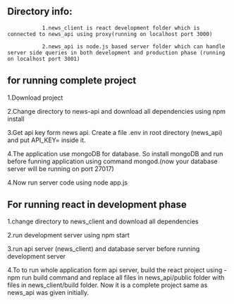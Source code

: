 
Directory info:
---------------

               1.news_client is react development folder which is connected to news_api using proxy(running on localhost port 3000)
               
               2.news_api is node.js based server folder which can handle server side queries in both development and production phase (running on localhost port 3001)

for running complete project
-------------------------------------------

1.Download project 

2.Change directory to news-api and download all dependencies using npm install

3.Get api key form news api. Create a file .env in root directory (news_api) and put API_KEY=<your api key> inside it. 
  
4.The application use mongoDB for database. So install mongoDB and run before funning application using command mongod.(now your database server will be running on port 27017)  

4.Now run server code using node app.js
  

For running react in development phase
--------------------------------------------
1.change directory to news_client and download all dependencies

2.run development server using npm start

3.run api server (news_client) and database server before running development server

4.To to run whole application form api server, build the react project using -npm run build command and replace all files in news_api/public folder with files in 
  news_client/build folder. Now it is a complete project same as news_api was given initially.  
